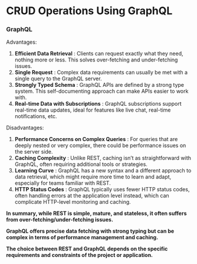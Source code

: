 <h1>CRUD Operations Using GraphQL</h1>

<h3>GraphQL</h3>

Advantages:

1. **Efficient Data Retrieval** : Clients can request exactly what they need, nothing more or less. This solves over-fetching and under-fetching issues.
1. **Single Request** : Complex data requirements can usually be met with a single query to the GraphQL server.
1. **Strongly Typed Schema** : GraphQL APIs are defined by a strong type system. This self-documenting approach can make APIs easier to work with.
1. **Real-time Data with Subscriptions** : GraphQL subscriptions support real-time data updates, ideal for features like live chat, real-time notifications, etc.

   
Disadvantages:

1. **Performance Concerns on Complex Queries** : For queries that are deeply nested or very complex, there could be performance issues on the server side.
1. **Caching Complexity** : Unlike REST, caching isn’t as straightforward with GraphQL, often requiring additional tools or strategies.
1. **Learning Curve** : GraphQL has a new syntax and a different approach to data retrieval, which might require more time to learn and adapt, especially for teams familiar with REST.
1. **HTTP Status Codes** : GraphQL typically uses fewer HTTP status codes, often handling errors at the application level instead, which can complicate HTTP-level monitoring and caching.

   
<B>In summary, while REST is simple, mature, and stateless, it often suffers from over-fetching/under-fetching issues. 

GraphQL offers precise data fetching with strong typing but can be complex in terms of performance management and caching. 

The choice between REST and GraphQL depends on the specific requirements and constraints of the project or application.</B>
